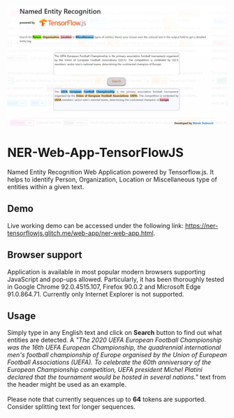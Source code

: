 ![alt text](https://github.com/mrstelmach/NER-Web-App-TensorFlowJS/blob/master/web-app/test/webapp-screen.JPG?raw=true)
# NER-Web-App-TensorFlowJS
Named Entity Recognition Web Application powered by Tensorflow.js. It helps to identify Person, Organization, Location or Miscellaneous type of entities within a given text.

## Demo
Live working demo can be accessed under the following link: https://ner-tensorflowjs.glitch.me/web-app/ner-web-app.html.

## Browser support
Application is available in most popular modern browsers supporting JavaScript and pop-ups allowed. Particularly, it has been thoroughly tested in Google Chrome 92.0.4515.107, Firefox 90.0.2 and Microsoft Edge 91.0.864.71. Currently only Internet Explorer is not supported.

## Usage
Simply type in any English text and click on <b>Search</b> button to find out what entities are detected. A <i>"The 2020 UEFA European Football Championship was the 16th UEFA European Championship, the quadrennial international men's football championship of Europe organised by the Union of European Football Associations (UEFA). To celebrate the 60th anniversary of the European Championship competition, UEFA president Michel Platini declared that the tournament would be hosted in several nations."</i> text from the header might be used as an example. 
<br><br>Please note that currently sequences up to <b>64</b> tokens are supported. Consider splitting text for longer sequences.
